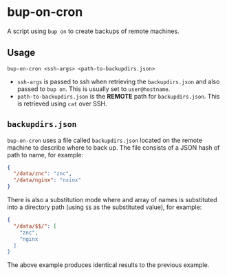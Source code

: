 bup-on-cron
===========
A script using `bup on` to create backups of remote machines.

Usage
-----
`bup-on-cron <ssh-args> <path-to-backupdirs.json>`

- `ssh-args` is passed to ssh when retrieving the `backupdirs.json` and also passed to `bup on`.
  This is usually set to `user@hostname`.
- `path-to-backupdirs.json` is the **REMOTE** path for `backupdirs.json`. This is retrieved using `cat` over SSH.


`backupdirs.json`
-----------------
`bup-on-cron` uses a file called `backupdirs.json` located on the remote machine to describe where to back up.
The file consists of a JSON hash of path to name, for example:
```json
{
  "/data/znc": "znc",
  "/data/nginx": "nxinx"
}
```
There is also a substitution mode where and array of names is substituted into a directory path
(using `$$` as the substituted value), for example:
```json
{
  "/data/$$/": [
    "znc",
    "nginx
  ]
}
```
The above example produces identical results to the previous example.
